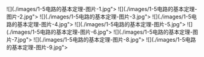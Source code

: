 ![](./images/1-5电路的基本定理-图片-1.jpg"></div>
![](./images/1-5电路的基本定理-图片-2.jpg"></div>
![](./images/1-5电路的基本定理-图片-3.jpg"></div>
![](./images/1-5电路的基本定理-图片-4.jpg"></div>
![](./images/1-5电路的基本定理-图片-5.jpg"></div>
![](./images/1-5电路的基本定理-图片-6.jpg"></div>
![](./images/1-5电路的基本定理-图片-7.jpg"></div>
![](./images/1-5电路的基本定理-图片-8.jpg"></div>
![](./images/1-5电路的基本定理-图片-9.jpg"></div>
